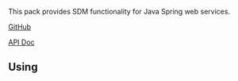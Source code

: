 This pack provides SDM functionality for Java Spring web services.

[GitHub][]

[API Doc][api-doc]

[github]: https://github.com/atomist/sdm-pack-spring (GitHub Repository)
[api-doc]: https://atomist.github.io/sdm-pack-spring/ (API Docs)

## Using

